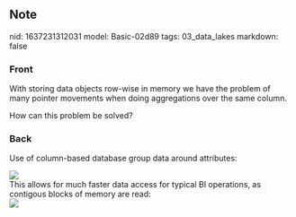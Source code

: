 ## Note
nid: 1637231312031
model: Basic-02d89
tags: 03_data_lakes
markdown: false

### Front
With storing data objects row-wise in memory we have the problem of
many pointer movements when doing aggregations over the same
column.
<div>
  How can this problem be solved?
</div>

### Back
Use of column-based database group data around attributes:
<div><img src=
"paste-a89d948f962830325a84b1bcd28337a9065199d7.jpg"></div>
<div>
  This allows for much faster data access for typical BI
  operations, as contigous blocks of memory are read:
</div>
<div><img src=
"paste-02dc7eb8d15049938a1f2162a5e9c1996ab8fc65.jpg"></div>

